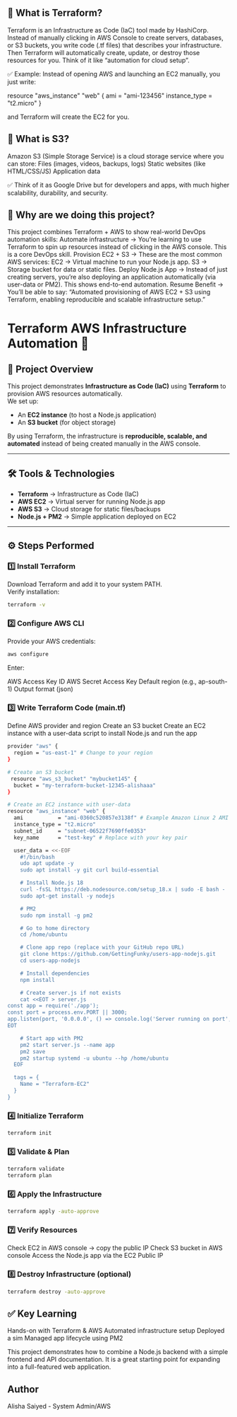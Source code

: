 ## 🔹 What is Terraform?

Terraform is an Infrastructure as Code (IaC) tool made by HashiCorp.
Instead of manually clicking in AWS Console to create servers, databases, or S3 buckets, you write code (.tf files) that describes your infrastructure.
Then Terraform will automatically create, update, or destroy those resources for you.
Think of it like “automation for cloud setup”.

✅ Example:
Instead of opening AWS and launching an EC2 manually, you just write:

resource "aws_instance" "web" {
  ami           = "ami-123456"
  instance_type = "t2.micro"
}

and Terraform will create the EC2 for you.

## 🔹 What is S3?

Amazon S3 (Simple Storage Service) is a cloud storage service where you can store:
Files (images, videos, backups, logs)
Static websites (like HTML/CSS/JS)
Application data

✅ Think of it as Google Drive but for developers and apps, with much higher scalability, durability, and security.

## 🔹 Why are we doing this project?

This project combines Terraform + AWS to show real-world DevOps automation skills:
Automate infrastructure → You’re learning to use Terraform to spin up resources instead of clicking in the AWS console. This is a core DevOps skill.
Provision EC2 + S3 → These are the most common AWS services:
EC2 → Virtual machine to run your Node.js app.
S3 → Storage bucket for data or static files.
Deploy Node.js App → Instead of just creating servers, you’re also deploying an application automatically (via user-data or PM2). This shows end-to-end automation.
Resume Benefit → You’ll be able to say:
“Automated provisioning of AWS EC2 + S3 using Terraform, enabling reproducible and scalable infrastructure setup.”

# Terraform AWS Infrastructure Automation 🚀

## 📌 Project Overview
This project demonstrates **Infrastructure as Code (IaC)** using **Terraform** to provision AWS resources automatically.  
We set up:
- An **EC2 instance** (to host a Node.js application)  
- An **S3 bucket** (for object storage)  

By using Terraform, the infrastructure is **reproducible, scalable, and automated** instead of being created manually in the AWS console.

---

## 🛠️ Tools & Technologies
- **Terraform** → Infrastructure as Code (IaC)  
- **AWS EC2** → Virtual server for running Node.js app  
- **AWS S3** → Cloud storage for static files/backups  
- **Node.js + PM2** → Simple application deployed on EC2  

---

## ⚙️ Steps Performed

### 1️⃣ Install Terraform
Download Terraform and add it to your system PATH.  
Verify installation:
```bash
terraform -v
```

### 2️⃣ Configure AWS CLI

Provide your AWS credentials:
```bash
aws configure
```

Enter:

AWS Access Key ID
AWS Secret Access Key
Default region (e.g., ap-south-1)
Output format (json)

### 3️⃣ Write Terraform Code (main.tf)

Define AWS provider and region
Create an S3 bucket
Create an EC2 instance with a user-data script to install Node.js and run the app

```bash
provider "aws" {
  region = "us-east-1" # Change to your region
}

# Create an S3 bucket
 resource "aws_s3_bucket" "mybucket145" {
  bucket = "my-terraform-bucket-12345-alishaaa"
}

# Create an EC2 instance with user-data
resource "aws_instance" "web" {
  ami           = "ami-0360c520857e3138f" # Example Amazon Linux 2 AMI
  instance_type = "t2.micro"
  subnet_id     = "subnet-06522f7690ffe0353"
  key_name      = "test-key" # Replace with your key pair

  user_data = <<-EOF
    #!/bin/bash
    udo apt update -y
    sudo apt install -y git curl build-essential

    # Install Node.js 18
    curl -fsSL https://deb.nodesource.com/setup_18.x | sudo -E bash -
    sudo apt-get install -y nodejs

    # PM2
    sudo npm install -g pm2

    # Go to home directory
    cd /home/ubuntu

    # Clone app repo (replace with your GitHub repo URL)
    git clone https://github.com/GettingFunky/users-app-nodejs.git
    cd users-app-nodejs

    # Install dependencies
    npm install

    # Create server.js if not exists
    cat <<EOT > server.js
const app = require('./app');
const port = process.env.PORT || 3000;
app.listen(port, '0.0.0.0', () => console.log('Server running on port', port));
EOT

    # Start app with PM2
    pm2 start server.js --name app
    pm2 save
    pm2 startup systemd -u ubuntu --hp /home/ubuntu
  EOF

  tags = {
    Name = "Terraform-EC2"
  }
}
```

### 4️⃣ Initialize Terraform
```bash
terraform init
```

### 5️⃣ Validate & Plan
```bash
terraform validate
terraform plan
```

### 6️⃣ Apply the Infrastructure
```bash
terraform apply -auto-approve
```

### 7️⃣ Verify Resources

Check EC2 in AWS console → copy the public IP
Check S3 bucket in AWS console
Access the Node.js app via the EC2 Public IP

### 8️⃣ Destroy Infrastructure (optional)
```bash
terraform destroy -auto-approve
```

## ✅ Key Learning

Hands-on with Terraform & AWS
Automated infrastructure setup
Deployed a sim
Managed app lifecycle using PM2

This project demonstrates how to combine a Node.js backend with a simple frontend and API documentation. It is a great starting point for expanding into a full-featured web application.

## Author
Alisha Saiyed - System Admin/AWS

